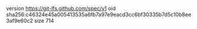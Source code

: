 version https://git-lfs.github.com/spec/v1
oid sha256:c46324e45a005413535a6fb7a97e9eacd3cc6bf30335b7d5c10b8ee3af9e60c2
size 714
